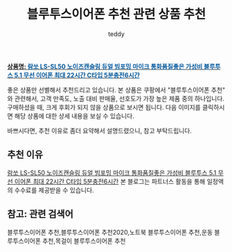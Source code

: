 ﻿---
layout: post
title:  "블루투스이어폰 추천 관련 상품 추천"
author: teddy
categories: [ 가구/인테리어 ]
tags: [블루투스이어폰 추천,블루투스이어폰 추천2020,노트북 블루투스이어폰 추천,운동 블루투스이어폰 추천,목걸이 블루투스이어폰 추천]
image: https://static.coupangcdn.com/image/vendor_inventory/f54b/6ee527a487078f70283d6d3197144a529a52c776c6ed223ac4ce46ec0f75.jpg 
description: "쿠팡에서 블루투스이어폰 추천 관련 상품으로 가장 고객 선호도가 높은 제품 중 하나입니다."
---

<a href="https://link.coupang.com/re/AFFSDP?lptag=AF3256674&pageKey=4730357839&itemId=5994110209&vendorItemId=73291913352&traceid=V0-153-79704e675bd075e1"><b>상품명: <font color='#01579B'>람쏘 LS-SL50 노이즈캔슬링 듀얼 빔포밍 마이크 통화품질좋은 가성비 블루투스 5.1 무선 이어폰 최대 22시간 C타입 5분충전6시간</font></b></a>

좋은 상품만 선별해서 추천드리고 있습니다.
본 상품은 쿠팡에서 "블루투스이어폰 추천" 와 관련해서, 고객 만족도, 노출 대비 판매율, 선호도가 가장 높은 제품 중의 하나입니다.
구매하셨을 때, 크게 후회가 되지 않을 상품으로 보시면 됩니다. 
다음 이미지를 클릭하시면 해당 상품에 대한 상세 내용을 보실 수 있습니다.

바쁘시다면, 추천 이유로 좀더 요약해서 설명드렸으니, 참고 부탁드립니다.

## 추천 이유 

<a href="https://link.coupang.com/re/AFFSDP?lptag=AF3256674&pageKey=4730357839&itemId=5994110209&vendorItemId=73291913352&traceid=V0-153-79704e675bd075e1">람쏘 LS-SL50 노이즈캔슬링 듀얼 빔포밍 마이크 통화품질좋은 가성비 블루투스 5.1 무선 이어폰 최대 22시간 C타입 5분충전6시간</a>
본 블로그는 파트너스 활동을 통해 일정액의 수수료를 제공받을 수 있습니다.

## 참고: 관련 검색어    
블루투스이어폰 추천,블루투스이어폰 추천2020,노트북 블루투스이어폰 추천,운동 블루투스이어폰 추천,목걸이 블루투스이어폰 추천